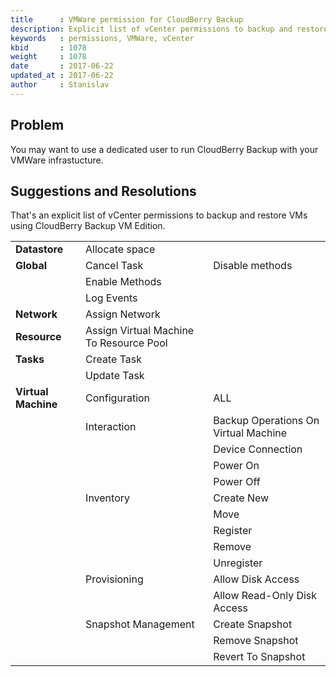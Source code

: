 ```yaml
---
title      : VMWare permission for CloudBerry Backup
description: Explicit list of vCenter permissions to backup and restore VMs using CloudBerry Backup VM Edition
keywords   : permissions, VMWare, vCenter
kbid       : 1078
weight     : 1078
date       : 2017-06-22
updated_at : 2017-06-22
author     : Stanislav
---
```


## Problem

You may want to use a dedicated user to run CloudBerry Backup with your VMWare infrastucture. 

## Suggestions and Resolutions

That's an explicit list of vCenter permissions to backup and restore VMs using CloudBerry Backup VM Edition.


| | | |
--- | --- | ---
| **Datastore** |	Allocate space|| **Global** | Cancel Task| Disable methods|	| Enable Methods		| Log Events	 **Network** | Assign Network			 **Resource** | Assign Virtual Machine To Resource Pool
 **Tasks** | Create Task		| Update Task	**Virtual Machine** | Configuration|ALL|| Interaction	| Backup Operations On Virtual Machine||| Device Connection||| Power On||| Power Off|| Inventory|Create New||| Move||| Register||| Remove||| Unregister|| Provisioning | Allow Disk Access||| Allow Read-Only Disk Access|| Snapshot Management | Create Snapshot||| Remove Snapshot||| Revert To Snapshot

